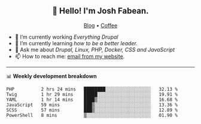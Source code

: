 <h2 align="center">👋 Hello! I'm Josh Fabean.</h2>
<p align="center">
  <a href="https://joshfabean.com">Blog</a> •
  <a href="https://www.buymeacoffee.com/LSxne6Yr4">Coffee</a>
</p>

- 🔭 I’m currently working *Everything Drupal*
- 🌱 I’m currently learning *how to be a better leader.*
- 💬 Ask me about *Drupal, Linux, PHP, Docker, CSS and JavaScript*
- 📫 How to reach me: [email from my website](https://joshfabean.com).

-------

📊 **Weekly development breakdown**
<!--START_SECTION:waka-->

```text
PHP          2 hrs 24 mins   ████████░░░░░░░░░░░░░░░░░   32.13 %
Twig         1 hr 29 mins    █████░░░░░░░░░░░░░░░░░░░░   19.91 %
YAML         1 hr 14 mins    ████▒░░░░░░░░░░░░░░░░░░░░   16.68 %
JavaScript   59 mins         ███▒░░░░░░░░░░░░░░░░░░░░░   13.36 %
SCSS         57 mins         ███▒░░░░░░░░░░░░░░░░░░░░░   12.89 %
PowerShell   8 mins          ▒░░░░░░░░░░░░░░░░░░░░░░░░   01.90 %
```

<!--END_SECTION:waka-->

<!--
**fabean/fabean** is a ✨ _special_ ✨ repository because its `README.md` (this file) appears on your GitHub profile.

Here are some ideas to get you started:

- 🔭 I’m currently working on ...
- 🌱 I’m currently learning ...
- 👯 I’m looking to collaborate on ...
- 🤔 I’m looking for help with ...
- 💬 Ask me about ...
- 📫 How to reach me: ...
- 😄 Pronouns: ...
- ⚡ Fun fact: ...
-->
